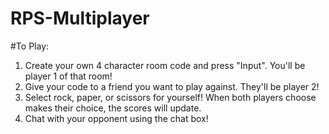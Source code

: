 # RPS-Multiplayer
#To Play:
  1. Create your own 4 character room code and press "Input". You'll be player 1 of that room!
  2. Give your code to a friend you want to play against. They'll be player 2!
  3. Select rock, paper, or scissors for yourself! When both players choose makes their choice, the scores will update.
  4. Chat with your opponent using the chat box!
